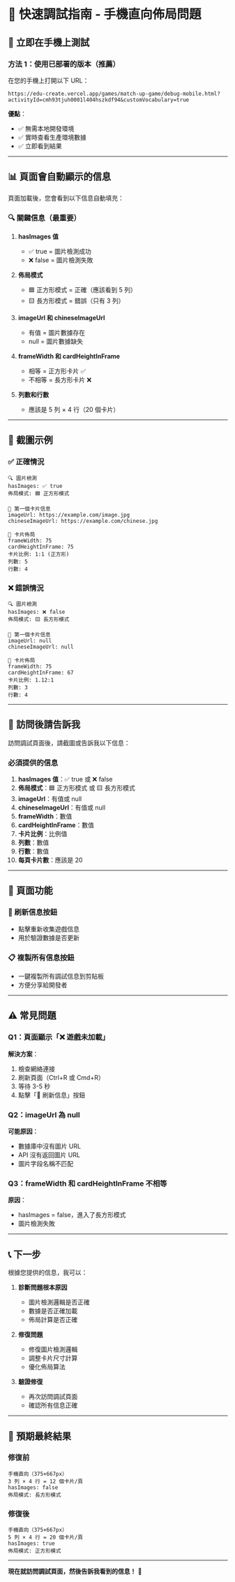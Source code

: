 # 🚀 快速調試指南 - 手機直向佈局問題

## 📱 立即在手機上測試

### 方法 1：使用已部署的版本（推薦）

在您的手機上打開以下 URL：

```
https://edu-create.vercel.app/games/match-up-game/debug-mobile.html?activityId=cmh93tjuh0001l404hszkdf94&customVocabulary=true
```

**優點**：
- ✅ 無需本地開發環境
- ✅ 實時查看生產環境數據
- ✅ 立即看到結果

---

## 📊 頁面會自動顯示的信息

頁面加載後，您會看到以下信息自動填充：

### 🔍 關鍵信息（最重要）

1. **hasImages 值**
   - ✅ true = 圖片檢測成功
   - ❌ false = 圖片檢測失敗

2. **佈局模式**
   - 🟦 正方形模式 = 正確（應該看到 5 列）
   - 🟨 長方形模式 = 錯誤（只有 3 列）

3. **imageUrl 和 chineseImageUrl**
   - 有值 = 圖片數據存在
   - null = 圖片數據缺失

4. **frameWidth 和 cardHeightInFrame**
   - 相等 = 正方形卡片 ✅
   - 不相等 = 長方形卡片 ❌

5. **列數和行數**
   - 應該是 5 列 × 4 行（20 個卡片）

---

## 📸 截圖示例

### ✅ 正確情況
```
🔍 圖片檢測
hasImages: ✅ true
佈局模式: 🟦 正方形模式

🎴 第一個卡片信息
imageUrl: https://example.com/image.jpg
chineseImageUrl: https://example.com/chinese.jpg

📐 卡片佈局
frameWidth: 75
cardHeightInFrame: 75
卡片比例: 1:1 (正方形)
列數: 5
行數: 4
```

### ❌ 錯誤情況
```
🔍 圖片檢測
hasImages: ❌ false
佈局模式: 🟨 長方形模式

🎴 第一個卡片信息
imageUrl: null
chineseImageUrl: null

📐 卡片佈局
frameWidth: 75
cardHeightInFrame: 67
卡片比例: 1.12:1
列數: 3
行數: 4
```

---

## 🎯 訪問後請告訴我

訪問調試頁面後，請截圖或告訴我以下信息：

### 必須提供的信息

1. **hasImages 值**：✅ true 或 ❌ false
2. **佈局模式**：🟦 正方形模式 或 🟨 長方形模式
3. **imageUrl**：有值或 null
4. **chineseImageUrl**：有值或 null
5. **frameWidth**：數值
6. **cardHeightInFrame**：數值
7. **卡片比例**：比例值
8. **列數**：數值
9. **行數**：數值
10. **每頁卡片數**：應該是 20

---

## 🔧 頁面功能

### 🔄 刷新信息按鈕
- 點擊重新收集遊戲信息
- 用於驗證數據是否更新

### 📋 複製所有信息按鈕
- 一鍵複製所有調試信息到剪貼板
- 方便分享給開發者

---

## ⚠️ 常見問題

### Q1：頁面顯示「❌ 遊戲未加載」

**解決方案**：
1. 檢查網絡連接
2. 刷新頁面（Ctrl+R 或 Cmd+R）
3. 等待 3-5 秒
4. 點擊「🔄 刷新信息」按鈕

### Q2：imageUrl 為 null

**可能原因**：
- 數據庫中沒有圖片 URL
- API 沒有返回圖片 URL
- 圖片字段名稱不匹配

### Q3：frameWidth 和 cardHeightInFrame 不相等

**原因**：
- hasImages = false，進入了長方形模式
- 圖片檢測失敗

---

## 📞 下一步

根據您提供的信息，我可以：

1. **診斷問題根本原因**
   - 圖片檢測邏輯是否正確
   - 數據是否正確加載
   - 佈局計算是否正確

2. **修復問題**
   - 修復圖片檢測邏輯
   - 調整卡片尺寸計算
   - 優化佈局算法

3. **驗證修復**
   - 再次訪問調試頁面
   - 確認所有信息正確

---

## 🎯 預期最終結果

### 修復前
```
手機直向（375×667px）
3 列 × 4 行 = 12 個卡片/頁
hasImages: false
佈局模式: 長方形模式
```

### 修復後
```
手機直向（375×667px）
5 列 × 4 行 = 20 個卡片/頁
hasImages: true
佈局模式: 正方形模式
```

---

**現在就訪問調試頁面，然後告訴我看到的信息！** 🚀


